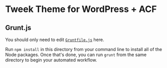 # Tweek Theme for WordPress + ACF

## Grunt.js

You should only need to edit [`Gruntfile.js`](https://github.com/dajocarter/tweek-theme/blob/master/assets/grunt/Gruntfile.js) here.

Run `npm install` in this directory from your command line to install all of the Node packages. Once that's done, you can run `grunt` from the same directory to begin your automated workflow.
